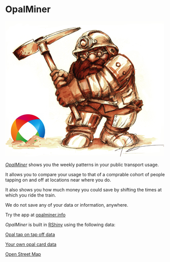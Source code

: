 # OpalMiner

![OpalMiner](./www/miner.png)

[*OpalMiner*](https://opalminer.info) shows you the weekly patterns in your public transport usage.

It allows you to compare your usage to that of a comprable cohort of people tapping on and off at locations near where you do.

It also shows you how much money you could save by shifting the times at which you ride the train.

We do not save any of your data or information, anywhere.

Try the app at [opalminer.info](https://opalminer.info)

*OpalMiner* is built in [RShiny](https://shiny.rstudio.com/) using the following data:

[Opal tap on tap off data](https://opendata.transport.nsw.gov.au/dataset/opal-tap-on-and-tap-off)

[Your own opal card data](https://www.opal.com.au)

[Open Street Map](https://www.openstreetmap.org/)

